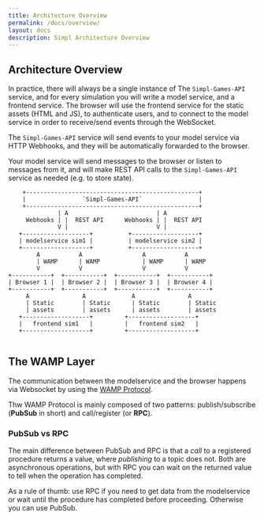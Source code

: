 ```yaml
---
title: Architecture Overview
permalink: /docs/overview/
layout: docs
description: Simpl Architecture Overview
---
```


## Architecture Overview

In practice, there will always be a single instance of The `Simpl-Games-API` service, and for every simulation you
will write a model service, and a frontend service. The browser will use the frontend service for the static assets
(HTML and JS), to authenticate users,  and to connect to the model service in order to receive/send events through the WebSocket.

The `Simpl-Games-API` service will send events to your model service via HTTP Webhooks, and they will be
automatically forwarded to the browser.

Your model service will send messages to the browser or listen to messages from it, and will make
REST API calls to the `Simpl-Games-API` service as needed (e.g. to store state).


```plain
    +-------------------------------------------------+
    |                `Simpl-Games-API`                |
    +-------------------------------------------------+
              | A                         | A
     Webhooks | |  REST API      Webhooks | |  REST API
              V |                         V |
   +-------------------+          +-------------------+
   | modelservice sim1 |          | modelservice sim2 |
   +-------------------+          +-------------------+
        A           A                 A           A
        | WAMP      | WAMP            | WAMP      | WAMP
        V           V                 V           V
+-----------+  +-----------+  +-----------+  +-----------+
| Browser 1 |  | Browser 2 |  | Browser 3 |  | Browser 4 |
+-----------+  +-----------+  +-----------+  +-----------+
     A               A             A               A
     | Static        | Static      | Static        | Static
     | assets        | assets      | assets        | assets
   +-------------------+         +-------------------+
   |   frontend sim1   |         |   frontend sim2   |
   +-------------------+         +-------------------+


```

## The WAMP Layer

The communication between the modelservice and the browser happens via Websocket by using the [WAMP Protocol](http://wamp-proto.org/).

Thw WAMP Protocol is mainly composed of two patterns: publish/subscribe (**PubSub** in short) and call/register (or **RPC**).

### PubSub vs RPC

The main difference between PubSub and RPC is that a _call_ to a registered procedure returns a value,
where _publishing_ to a topic does not. Both are asynchronous operations, but with RPC you can wait on the returned value
to tell when the operation has completed.

As a rule of thumb: use RPC if you need to get data from the modelservice or wait until the procedure has completed before proceeding.
Otherwise you can use PubSub.
